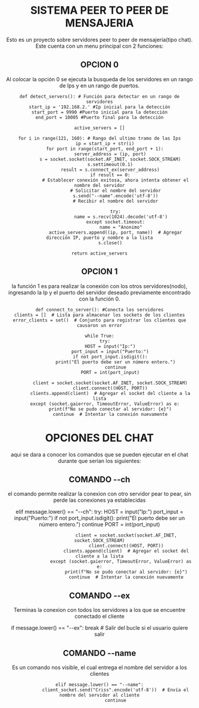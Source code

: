 

<center> 

  <H1> SISTEMA PEER TO PEER DE MENSAJERIA</H1>
    Esto es un proyecto sobre servidores peer to peer de mensajeria(tipo chat).
    Este cuenta con un menu principal con 2 funciones:
    <H2>OPCION 0</H2>
    Al colocar la opción 0 se ejecuta la busqueda de los servidores en un rango de Ips y en un rango de puertos.

    def detect_servers(): # Función para detectar en un rango de servidores
    start_ip = '192.168.2.' #Ip inicial para la detección
    start_port = 9990 #Puerto inicial para la detección
    end_port = 10005 #Puerto final para la detección

    active_servers = []

    for i in range(121, 160): # Rango del ultimo tramo de las Ips
        ip = start_ip + str(i)
        for port in range(start_port, end_port + 1):
            server_address = (ip, port)
            s = socket.socket(socket.AF_INET, socket.SOCK_STREAM)
            s.settimeout(0.1)
            result = s.connect_ex(server_address)
            if result == 0:
                # Establecer conexión exitosa, ahora intenta obtener el nombre del servidor
                # Solicitar el nombre del servidor
                s.send("--name".encode('utf-8'))
                # Recibir el nombre del servidor
                
                try:
                    name = s.recv(1024).decode('utf-8')
                except socket.timeout:
                    name = "Anonimo"
                active_servers.append((ip, port, name))  # Agregar dirección IP, puerto y nombre a la lista
            s.close()

    return active_servers

  <H2>OPCION 1</H2>
    la función 1 es para realizar la conexión con los otros servidores(nodo), ingresando la Ip y el puerto del servidor deseado previamente encontrado con la función 0.

    def connect_to_server(): #Conecta los servidores
    clients = []  # Lista para almacenar los sockets de los clientes
    error_clients = set()  # Conjunto para registrar los clientes que causaron un error

    while True:
        try:
            HOST = input("Ip:")
            port_input = input("Puerto:")
            if not port_input.isdigit():
                print("El puerto debe ser un número entero.")
                continue
            PORT = int(port_input)

            client = socket.socket(socket.AF_INET, socket.SOCK_STREAM)
            client.connect((HOST, PORT))
            clients.append(client)  # Agregar el socket del cliente a la lista
        except (socket.gaierror, TimeoutError, ValueError) as e:
            print(f"No se pudo conectar al servidor: {e}")
            continue  # Intentar la conexión nuevamente

<H1>OPCIONES DEL CHAT</H1>

aqui se dara a conocer los comandos que se pueden ejecutar en el chat durante que serian los siguientes:

<H2>COMANDO --ch</H2>

el comando permite realizar la conexion con otro servidor pear to pear, sin perde las conexiones ya establecidas

 elif message.lower() == "--ch":
                    try:
                        HOST = input("Ip:")
                        port_input = input("Puerto:")
                        if not port_input.isdigit():
                            print("El puerto debe ser un número entero.")
                            continue
                        PORT = int(port_input)

                        client = socket.socket(socket.AF_INET, socket.SOCK_STREAM)
                        client.connect((HOST, PORT))
                        clients.append(client)  # Agregar el socket del cliente a la lista
                    except (socket.gaierror, TimeoutError, ValueError) as e:
                        print(f"No se pudo conectar al servidor: {e}")
                        continue  # Intentar la conexión nuevamente

<H2>COMANDO --ex</H2>

Terminas la conexion con todos los servidores a los que se encuentre conectado el cliente

   if message.lower() == "--ex":
                    break  # Salir del bucle si el usuario quiere salir

<H2>COMANDO --name</H2>

Es un comando nos visible, el cual entrega el nombre del servidor a los clientes

    elif message.lower() == "--name":
                client_socket.send("Criss".encode('utf-8'))  # Envía el nombre del servidor al cliente
                continue

</center>
